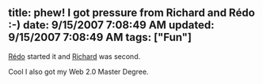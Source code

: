 title: phew! I got pressure from Richard and R&#233;do :-)
date: 9/15/2007 7:08:49 AM
updated: 9/15/2007 7:08:49 AM
tags: ["Fun"]
---
<script type="text/javascript" src="http://web20.designinterviews.com/badge.php?_web=40890ae62590fb25be72723e&_20=efeb29d16e49ae93ada4793e137672fc"></script> 

[Rédo](http://blogs.codes-sources.com/redo/archive/2007/09/14/je-suis-joueur-en-web-2-0-puis-c-est-vendredi.aspx) started it and [Richard](http://blogs.codes-sources.com/richardc/archive/2007/09/14/web-2-0-quizz.aspx) was second.

Cool I also got my Web 2.0 Master Degree.
